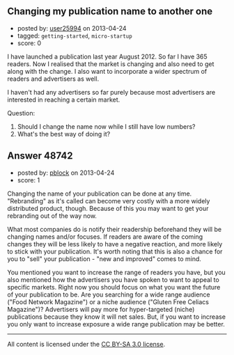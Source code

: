 ## Changing my publication name to another one

- posted by: [user25994](https://stackexchange.com/users/-1/25994-user25994) on 2013-04-24
- tagged: `getting-started`, `micro-startup`
- score: 0

I have launched a publication last year August 2012. So far I have 365 readers. Now I realised that the market is changing and also need to get along with the change. I also want to incorporate a wider spectrum of readers and advertisers as well.

I haven't had any advertisers so far purely because most advertisers are interested in reaching a certain market.

Question:

 1. Should I change the name now while I still have low numbers?
 2. What's the best way of doing it?


## Answer 48742

- posted by: [pblock](https://stackexchange.com/users/-1/25992-pblock) on 2013-04-24
- score: 1

Changing the name of your publication can be done at any time. "Rebranding" as it's called can become very costly with a more widely distributed product, though. Because of this you may want to get your rebranding out of the way now.  

What most companies do is notify their readership beforehand they will be changing names and/or focuses. If readers are aware of the coming changes they will be less likely to have a negative reaction, and more likely to stick with your publication. It's worth noting that this is also a chance for you to "sell" your publication - "new and improved" comes to mind.


You mentioned you want to increase the range of readers you have, but you also mentioned how the advertisers you have spoken to want to appeal to specific markets. Right now you should focus on what you want the future of your publication to be. Are you searching for a wide range audience ("Food Network Magazine") or a niche audience ("Gluten Free Celiacs Magazine")? Advertisers will pay more for hyper-targeted (niche) publications because they know it will net sales. But, if you want to increase you only want to increase exposure a wide range publication may be better.  



---

All content is licensed under the [CC BY-SA 3.0 license](https://creativecommons.org/licenses/by-sa/3.0/).
